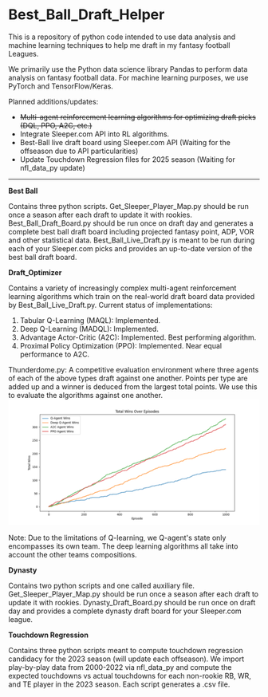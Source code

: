 # Best_Ball_Draft_Helper
This is a repository of python code intended to use data analysis and machine learning techniques to help me draft in my fantasy football Leagues.

We primarily use the Python data science library Pandas to perform data analysis on fantasy football data. For machine learning purposes, we use PyTorch and TensorFlow/Keras.

Planned additions/updates: 

- ~~Multi-agent reinforcement learning algorithms for optimizing draft picks (DQL, PPO, A2C, etc.)~~
- Integrate Sleeper.com API into RL algorithms.
- Best-Ball live draft board using Sleeper.com API (Waiting for the offseason due to API particularities)
- Update Touchdown Regression files for 2025 season (Waiting for nfl_data_py update)

-------------------------------------------------------------------------------------------------------------------------------
**Best Ball**

Contains three python scripts. Get_Sleeper_Player_Map.py should be run once a season after each draft to update it with rookies. Best_Ball_Draft_Board.py should be run once on draft day and generates a complete best ball draft board including projected fantasy point, ADP, VOR and other statistical data. Best_Ball_Live_Draft.py is meant to be run during each of your Sleeper.com picks and provides an up-to-date version of the best ball draft board.

**Draft_Optimizer**

Contains a variety of increasingly complex multi-agent reinforcement learning algorithms which train on the real-world draft board data provided by Best_Ball_Live_Draft.py. Current status of implementations:
1. Tabular Q-Learning (MAQL): Implemented. 
2. Deep Q-Learning (MADQL): Implemented. 
3. Advantage Actor-Critic (A2C): Implemented. Best performing algorithm.
4. Proximal Policy Optimization (PPO): Implemented. Near equal performance to A2C.

Thunderdome.py: A competitive evaluation environment where three agents of each of the above types draft against one another. Points per type are added up and a winner is deduced from the largest total points. We use this to evaluate the algorithms against one another.
![screenshot](Draft_Optimizer/thunderdome_1000.png)

Note: Due to the limitations of Q-learning, we Q-agent's state only encompasses its own team. The deep learning algorithms all take into account the other teams compositions.

**Dynasty**

Contains two python scripts and one called auxiliary file. Get_Sleeper_Player_Map.py should be run once a season after each draft to update it with rookies. Dynasty_Draft_Board.py should be run once on draft day and provides a complete dynasty draft board for your Sleeper.com league.

**Touchdown Regression**

Contains three python scripts meant to compute touchdown regression candidacy for the 2023 season (will update each offseason). We import play-by-play data from 2000-2022 via nfl_data_py and compute the expected touchdowns vs actual touchdowns for each non-rookie RB, WR, and TE player in the 2023 season. Each script generates a .csv file.
